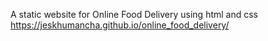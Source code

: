 A static website for Online Food Delivery
using html and css
https://jeskhumancha.github.io/online_food_delivery/
